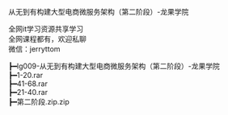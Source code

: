 从无到有构建大型电商微服务架构（第二阶段）-龙果学院

全网it学习资源共享学习<br>全网课程都有，欢迎私聊<br>微信：jerryttom<br>

┣━lg009-从无到有构建大型电商微服务架构（第二阶段）-龙果学院<br> ┣━1-20.rar<br> ┣━41-68.rar<br> ┣━21-40.rar<br> ┣━第二阶段.zip.zip